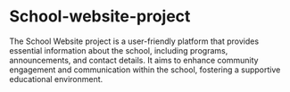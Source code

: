 # School-website-project
The School Website project is a user-friendly platform that provides essential information about the school, including programs, announcements, and contact details. It aims to enhance community engagement and communication within the school, fostering a supportive educational environment.
